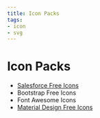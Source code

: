 ```yaml
---
title: Icon Packs
tags:
- icon
- svg
---
```


# Icon Packs

<TagLinks />

* [Salesforce Free Icons](https://www.lightningdesignsystem.com/icons/)
* Bootstrap Free Icons
* Font Awesome Icons
* [Material Design Free Icons](https://material.io/resources/icons/?icon=android&style=round)


<SimpleNewsletter/>
<Disqus />

